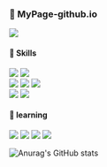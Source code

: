 <div align="left">

<h3>📍 MyPage-github.io</h3>
<div>
  <a href="[laky1122.github.io](https://laky1122.github.io/)" target="_blank">
    <img src="https://img.shields.io/badge/github-204ECF?style=flat-square&logo=github&logoColor=white"/>
  </a>
</div>
<h4>💪 Skills</h4>
<div>
  <img src="https://img.shields.io/badge/java-007396?style=flat-square&logo=OpenJDK&logoColor=white"/>
  <img src="https://img.shields.io/badge/spring-6DB33F?style=flat-square&logo=spring&logoColor=white"/>
</div>
<div>
  <img src="https://img.shields.io/badge/oracle-F80000?style=flat-square&logo=oracle&logoColor=white"/>
  <img src="https://img.shields.io/badge/MySQL-4479A1?style=flat-square&logo=mysql&logoColor=white"/>
  <img src="https://img.shields.io/badge/MariaDB-003545?style=flat-square&logo=mariadbfoundation&logoColor=white"/>
</div>
<div>
   <img src="https://img.shields.io/badge/gradle-02303A?style=flat-square&logo=gradle&logoColor=white"/>
  <img src="https://img.shields.io/badge/maven-C71A36?style=flat-square&logo=apachemaven&logoColor=white"/>
</div>
<h4>🌱 learning</h4>
<p>
  <img src="https://img.shields.io/badge/firebase-FFCA28?style=flat-square&logo=firebase&logoColor=white"/>

  <img src="https://img.shields.io/badge/springboot-6DB33F?style=flat-square&logo=springboot&logoColor=white"/>
  <img src="https://img.shields.io/badge/Thymeleaf-005F0F?style=flat-square&logo=Thymeleaf&logoColor=white"/>
  <img src="https://img.shields.io/badge/react-61DAFB?style=flat-square&logo=react&logoColor=white"/>
</p>

</div>

  
![Anurag's GitHub stats](https://github-readme-stats.vercel.app/api?username=laky1122&show_icons=true&theme=shadow_blue)

<!-- [![Solved.ac프로필](http://mazassumnida.wtf/api/generate_badge?boj=lasd11)](https://solved.ac/lasd11) -->
